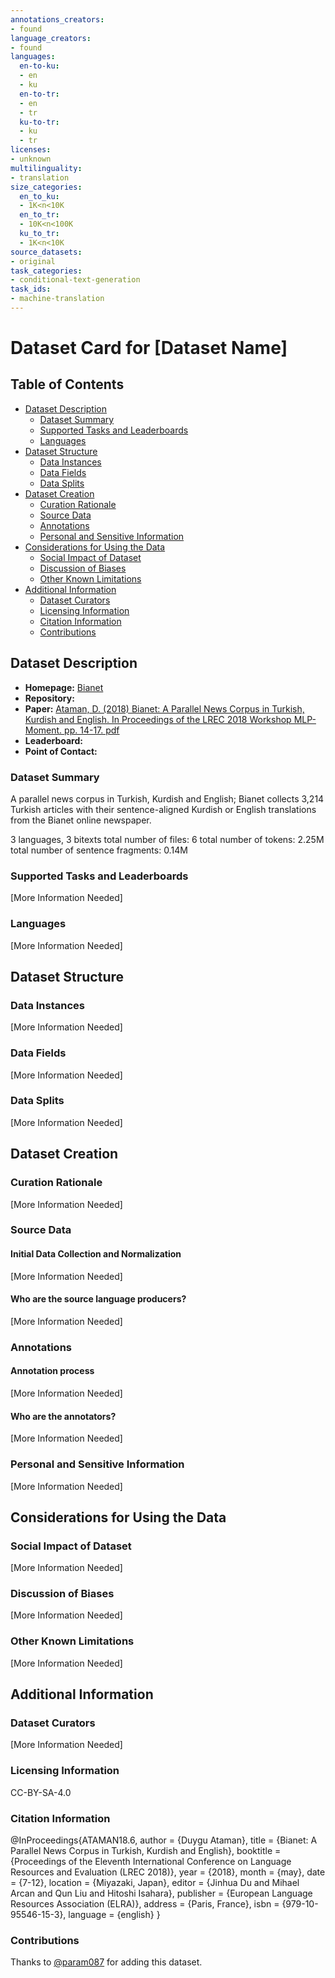 ```yaml
---
annotations_creators:
- found
language_creators:
- found
languages:
  en-to-ku:
  - en
  - ku
  en-to-tr:
  - en
  - tr
  ku-to-tr:
  - ku
  - tr
licenses:
- unknown
multilinguality:
- translation
size_categories:
  en_to_ku:
  - 1K<n<10K
  en_to_tr:
  - 10K<n<100K
  ku_to_tr:
  - 1K<n<10K
source_datasets:
- original
task_categories:
- conditional-text-generation
task_ids:
- machine-translation
---
```


# Dataset Card for [Dataset Name]

## Table of Contents
- [Dataset Description](#dataset-description)
  - [Dataset Summary](#dataset-summary)
  - [Supported Tasks and Leaderboards](#supported-tasks-and-leaderboards)
  - [Languages](#languages)
- [Dataset Structure](#dataset-structure)
  - [Data Instances](#data-instances)
  - [Data Fields](#data-fields)
  - [Data Splits](#data-splits)
- [Dataset Creation](#dataset-creation)
  - [Curation Rationale](#curation-rationale)
  - [Source Data](#source-data)
  - [Annotations](#annotations)
  - [Personal and Sensitive Information](#personal-and-sensitive-information)
- [Considerations for Using the Data](#considerations-for-using-the-data)
  - [Social Impact of Dataset](#social-impact-of-dataset)
  - [Discussion of Biases](#discussion-of-biases)
  - [Other Known Limitations](#other-known-limitations)
- [Additional Information](#additional-information)
  - [Dataset Curators](#dataset-curators)
  - [Licensing Information](#licensing-information)
  - [Citation Information](#citation-information)
  - [Contributions](#contributions)

## Dataset Description

- **Homepage:** [Bianet](http://opus.nlpl.eu/Bianet.php)
- **Repository:**
- **Paper:** [Ataman, D. (2018) Bianet: A Parallel News Corpus in Turkish, Kurdish and English. In Proceedings of the LREC 2018 Workshop MLP-Moment. pp. 14-17. pdf](http://lrec-conf.org/workshops/lrec2018/W19/pdf/6_W19.pdf)
- **Leaderboard:**
- **Point of Contact:**

### Dataset Summary

A parallel news corpus in Turkish, Kurdish and English;
Bianet collects 3,214 Turkish articles with their sentence-aligned Kurdish or English translations from the Bianet online newspaper.

3 languages, 3 bitexts
total number of files: 6
total number of tokens: 2.25M
total number of sentence fragments: 0.14M

### Supported Tasks and Leaderboards

[More Information Needed]

### Languages

[More Information Needed]

## Dataset Structure

### Data Instances

[More Information Needed]

### Data Fields

[More Information Needed]

### Data Splits

[More Information Needed]

## Dataset Creation

### Curation Rationale

[More Information Needed]

### Source Data

#### Initial Data Collection and Normalization

[More Information Needed]

#### Who are the source language producers?

[More Information Needed]

### Annotations

#### Annotation process

[More Information Needed]

#### Who are the annotators?

[More Information Needed]

### Personal and Sensitive Information

[More Information Needed]

## Considerations for Using the Data

### Social Impact of Dataset

[More Information Needed]

### Discussion of Biases

[More Information Needed]

### Other Known Limitations

[More Information Needed]

## Additional Information

### Dataset Curators

[More Information Needed]

### Licensing Information

CC-BY-SA-4.0

### Citation Information

@InProceedings{ATAMAN18.6,
  author = {Duygu Ataman},
  title = {Bianet: A Parallel News Corpus in Turkish, Kurdish and English},
  booktitle = {Proceedings of the Eleventh International Conference on Language Resources and Evaluation (LREC 2018)},
  year = {2018},
  month = {may},
  date = {7-12},
  location = {Miyazaki, Japan},
  editor = {Jinhua Du and Mihael Arcan and Qun Liu and Hitoshi Isahara},
  publisher = {European Language Resources Association (ELRA)},
  address = {Paris, France},
  isbn = {979-10-95546-15-3},
  language = {english}
  }

### Contributions

Thanks to [@param087](https://github.com/param087) for adding this dataset.